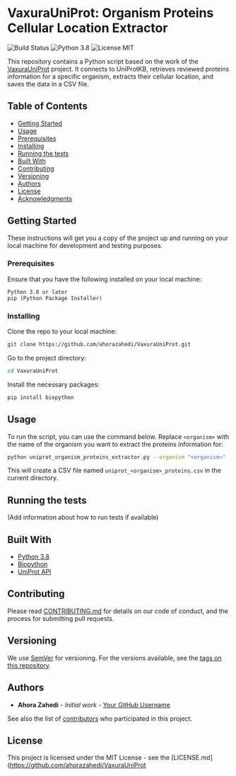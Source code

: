 # VaxuraUniProt: Organism Proteins Cellular Location Extractor

![Build Status](https://img.shields.io/badge/build-passing-brightgreen) ![Python 3.8](https://img.shields.io/badge/Python-3.8-blue.svg) ![License MIT](https://img.shields.io/badge/license-MIT-green)

This repository contains a Python script based on the work of the [VaxuraUniProt](https://github.com/ahorazahedi/VaxuraUniProt) project. It connects to UniProtKB, retrieves reviewed proteins information for a specific organism, extracts their cellular location, and saves the data in a CSV file.

## Table of Contents
- [Getting Started](#getting-started)
- [Usage](#usage)
- [Prerequisites](#prerequisites)
- [Installing](#installing)
- [Running the tests](#running-the-tests)
- [Built With](#built-with)
- [Contributing](#contributing)
- [Versioning](#versioning)
- [Authors](#authors)
- [License](#license)
- [Acknowledgments](#acknowledgments)

## Getting Started

These instructions will get you a copy of the project up and running on your local machine for development and testing purposes.

### Prerequisites

Ensure that you have the following installed on your local machine:

```
Python 3.8 or later
pip (Python Package Installer)
```

### Installing

Clone the repo to your local machine:

```bash
git clone https://github.com/ahorazahedi/VaxuraUniProt.git
```

Go to the project directory:

```bash
cd VaxuraUniProt
```

Install the necessary packages:

```bash
pip install biopython
```

## Usage

To run the script, you can use the command below. Replace `<organism>` with the name of the organism you want to extract the proteins information for:

```bash
python uniprot_organism_proteins_extractor.py --organism "<organism>"
```

This will create a CSV file named `uniprot_<organism>_proteins.csv` in the current directory.

## Running the tests

(Add information about how to run tests if available)

## Built With

- [Python 3.8](https://www.python.org/)
- [Biopython](https://biopython.org/)
- [UniProt API](https://www.uniprot.org/help/api)

## Contributing

Please read [CONTRIBUTING.md](https://github.com/ahorazahedi/VaxuraUniProt/blob/main/CONTRIBUTING.md) for details on our code of conduct, and the process for submitting pull requests.

## Versioning

We use [SemVer](http://semver.org/) for versioning. For the versions available, see the [tags on this repository](https://github.com/ahorazahedi/VaxuraUniProt/tags).

## Authors

- **Ahora Zahedi** - *Initial work* - [Your GitHub Username](https://github.com/ahorazahedi)

See also the list of [contributors](https://github.com/ahorazahedi/VaxuraUniProt/contributors) who participated in this project.

## License

This project is licensed under the MIT License - see the [LICENSE.md](https://github.com/ahorazahedi/VaxuraUniProt